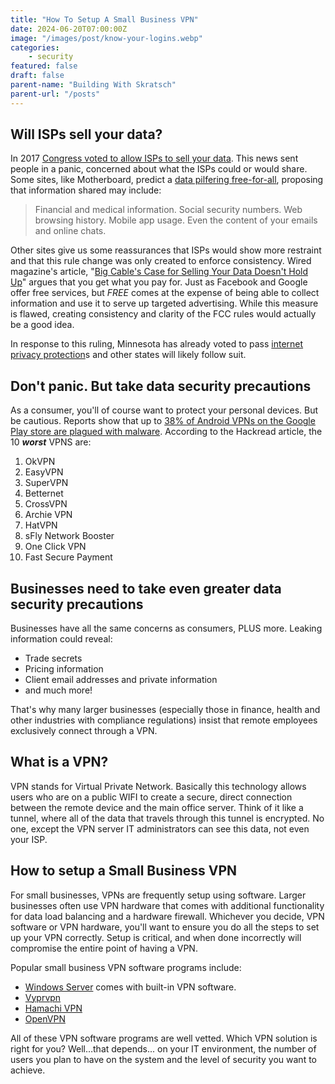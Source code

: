 ```yaml
---
title: "How To Setup A Small Business VPN"
date: 2024-06-20T07:00:00Z
image: "/images/post/know-your-logins.webp"
categories:
    - security
featured: false
draft: false
parent-name: "Building With Skratsch"
parent-url: "/posts"
---
```


## Will ISPs sell your data?

In 2017 [Congress voted to allow ISPs to sell your data](http://www.slate.com/blogs/future_tense/2017/03/28/congress_votes_to_allow_broadband_providers_to_sell_your_data.html). This news sent people in a panic, concerned about what the ISPs could or would share. Some sites, like Motherboard, predict a [data pilfering free-for-all](https://motherboard.vice.com/en_us/article/heres-the-data-republicans-just-allowed-isps-to-sell-without-your-consent), proposing that information shared may include:

> Financial and medical information. Social security numbers. Web browsing history. Mobile app usage. Even the content of your emails and online chats.

Other sites give us some reassurances that ISPs would show more restraint and that this rule change was only created to enforce consistency. Wired magazine's article, "[Big Cable's Case for Selling Your Data Doesn't Hold Up](https://www.wired.com/2017/03/big-cables-case-selling-data-doesnt-hold/)" argues that you get what you pay for. Just as Facebook and Google offer free services, but _FREE_ comes at the expense of being able to collect information and use it to serve up targeted advertising. While this measure is flawed, creating consistency and clarity of the FCC rules would actually be a good idea.

In response to this ruling, Minnesota has already voted to pass [internet privacy protection](https://www.privateinternetaccess.com/blog/2017/03/minnesota-senate-votes-58-9-pass-internet-privacy-protections-response-repeal-fcc-privacy-rules/)s and other states will likely follow suit.

## Don't panic. But take data security precautions

As a consumer, you'll of course want to protect your personal devices. But be cautious. Reports show that up to [38% of Android VPNs on the Google Play store are plagued with malware](https://www.hackread.com/malware-in-android-vpn-apps-on-google-play-store/). According to the Hackread article, the 10 **_worst_** VPNS are:

1. OkVPN
1. EasyVPN
1. SuperVPN
1. Betternet
1. CrossVPN
1. Archie VPN
1. HatVPN
1. sFly Network Booster
1. One Click VPN
1. Fast Secure Payment

## Businesses need to take even greater data security precautions

Businesses have all the same concerns as consumers, PLUS more. Leaking information could reveal:

- Trade secrets
- Pricing information
- Client email addresses and private information
- and much more!

That's why many larger businesses (especially those in finance, health and other industries with compliance regulations) insist that remote employees exclusively connect through a VPN.

## What is a VPN?

VPN stands for Virtual Private Network. Basically this technology allows users who are on a public WIFI to create a secure, direct connection between the remote device and the main office server. Think of it like a tunnel, where all of the data that travels through this tunnel is encrypted. No one, except the VPN server IT administrators can see this data, not even your ISP.

## How to setup a Small Business VPN

For small businesses, VPNs are frequently setup using software. Larger businesses often use VPN hardware that comes with additional functionality for data load balancing and a hardware firewall. Whichever you decide, VPN software or VPN hardware, you'll want to ensure you do all the steps to set up your VPN correctly. Setup is critical, and when done incorrectly will compromise the entire point of having a VPN.

Popular small business VPN software programs include:

- [Windows Server](https://docs.microsoft.com/en-us/previous-versions/windows/it-pro/windows-server-2008-R2-and-2008/cc725734(v=ws.10)) comes with built-in VPN software.
- [Vyprvpn](https://www.goldenfrog.com/vyprvpn)
- [Hamachi VPN](https://www.vpn.net)
- [OpenVPN](https://openvpn.net/)

All of these VPN software programs are well vetted. Which VPN solution is right for you? Well…that depends... on your IT environment, the number of users you plan to have on the system and the level of security you want to achieve.
